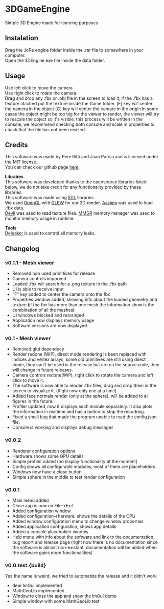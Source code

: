 # 3DGameEngine
Simple 3D Engine made for learning purposes

## Instalation
Drag the JoPe engine folder inside the .rar file to somewhere in your computer.   
Open the 3DEngine.exe file inside the data folder.

## Usage 
Use left click to move the camera    
Use right click to rotate the camera    
Drag and drop any .fbx or .obj file in the screen to load it, if the .fbx has a texture atached put the texture inside the Game folder.
[F] key will center the camera in the object
[C] key will center the camare in the origin
In some cases the object might be too big for the viewer to render, the viewer will try to rescale the object so it's visible, this process will be written in the console, we recommend checking both console and scale in properties to chack that the file has not been resized.


## Credits 
This software was made by Pere Rifà and Joan Pareja and is licensed under the MIT license.    
You can check our github page [here](https://github.com/PatatesIDracs/3DGameEngine).

**Libraires**    
This software was developed thanks to the opensource libraries listed below, we do not take credit for any functionality provided by these libraries.   
This software was made using [SDL](https://www.libsdl.org/) libraries.  
We used [OpenGL](https://www.opengl.org/) with [GLEW](http://glew.sourceforge.net/) for our 3D render.
[Assimp](http://assimp.sourceforge.net/) was used to load .fbx data.   
[Devil](http://openil.sourceforge.net/) was used to read texture files.
[MMGR](http://www.paulnettle.com/) memory manager was used to monitor memory usage in runtime.

  
**Tools**    
[Deleaker](http://www.deleaker.com/) is used to control all memory leaks.


## Changelog
### v0.1.1 - Mesh viewer
* Removed non used primitives for release
* Camera controls imporved
* Loaded .fbx will search for a .png texture in the .fbx path
* UI is able to receive input
* "F" key added to center the camera onto the fbx
* Properties window added, showing info about the loaded geometry and texture (if the fbx has more than one mesh the information show is the combination of all the meshes)
* UI windows blocked and rearanged
* Application now displays memory usage
* Software versions are now displayed


### v0.1 - Mesh viewer
* Removed glut dependecy
* Render redone (WIP), direct mode rendering is been replaced with indices and vertex arrays, some old primitives are still using direct mode, they can't be used in the release but are on the source code, they will change in future releases.
* Camera controls redone(WIP), right click to rotate the camera and left click to move it.
* The software is now able to render .fbx files, drag and drop them in the screen to visualize it. (Right now only one at a time)
* Added face normals render (only at the sphere), will be added to all figures in the future.
* Profiler updated, now it displays each module separately. It also plots the information in realtime and has a button to stop the recodring.
* Fixed a small bug that made the program unable to read the config.json file.
* Console is working and displays debug messages

### v0.0.2
* Renderer configuration options
* Hardware shows some GPU details
* Simple profiler added (no display functionality at the moment)
* Config shows all configurable modules, most of them are placeholders
* Windows now have a close button
* Simple sphere in the middle to test render configuration

### v0.0.1
* Main menu added
* Close app is now on File->Exit
* Added configuration window
* Added configuration->harware, shows the details of the CPU
* Added window configuration menu to change window properties
* Added application configuration, shows app details
* Added a console placeholder window
* Help menu with info about the software and link to the documentation, bug report and release page
(right now there is no documentation since the software is almost non-existant, documentation will be added when the software gains more functionalities)

### v0.0.test.{build}
Yes the name is weird, we tried to automatize the release and it didn't work
* dear ImGui implemented
* MathGeoLib implemented
* Window to close the app and show the ImGui demo
* Simple window with some MathGeoLib test
